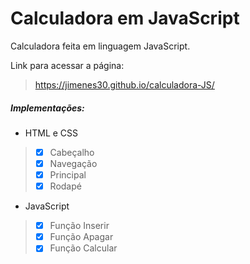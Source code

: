 # Calculadora em JavaScript
Calculadora feita em linguagem JavaScript.

Link para acessar a página:
>https://jimenes30.github.io/calculadora-JS/
##### Implementações:
- HTML e CSS
>  - [X] Cabeçalho
>  - [X] Navegação
>  - [X] Principal
>  - [X] Rodapé

- JavaScript

>  - [X] Função Inserir
>  - [X] Função Apagar
>  - [X] Função Calcular


